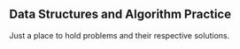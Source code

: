 ## Data Structures and Algorithm Practice

Just a place to hold problems and their respective solutions.
